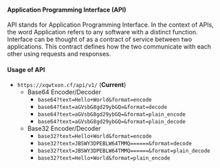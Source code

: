 #### Application Programming Interface (**API**)
API stands for Application Programming Interface. In the context of APIs, the word Application refers to any software with a distinct function. Interface can be thought of as a contract of service between two applications. This contract defines how the two communicate with each other using requests and responses.

#### Usage of API
- `https://xqwtxon.cf/api/v1/` (**Current**)
  - Base64 Encoder/Decoder
     - `base64?text=Hello+World&format=encode`
     - `base64?text=aGVsbG8gd29ybGQ=&format=decode`
     - `base64?text=aGVsbG8gd29ybGQ=&format=plain_encode`
     - `base64?text=aGVsbG8gd29ybGQ=&format=plain_decode`
  - Base32 Encoder/Decoder
     - `base32?text=Hello+World&format=encode`
     - `base32?text=JBSWY3DPEBLW64TMMQ======&format=decode`
     - `base32?text=JBSWY3DPEBLW64TMMQ======&format=plain_decode`
     - `base32?text=Hello+World&format=plain_encode`
